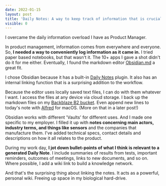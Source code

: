 ```yaml
---
date: 2022-01-15
layout: post
title: 'Daily Notes: A way to keep track of information that is crucial to my role'
visible: 0
---
```


I overcame the daily information overload I have as Product Manager.

In product management, information comes from everywhere and everyone. So, **I needed a way to conveniently log information as it came in.** I tried paper based notebooks, but that wasn't it. The 10+ apps I gave a shot didn't do it for me either. Eventually, I found the markdown editor [Obsidian.md](https://obsidian.md/) a great fit.

I chose Obsidian because it has a built-in [Daily Notes]([https://help.obsidian.md/Plugins/Daily+notes]) plugin. It also has an internal linking function that is a surprising addition to the workflow.

Because the editor uses locally saved text files, I can do with them whatever I want. I access the files at any device via cloud storage. I back up the markdown files on my [Backblaze B2 bucket](https://www.backblaze.com/b2/cloud-storage.html). Even append new lines to today's note with [Alfred](https://www.alfredapp.com/) for macOS. (More on that in a later post!)

Obsidian works with different 'Vaults' for different uses. And I made one specific to my employer. I filled it up with **notes concerning main actors, industry terms, and things like sensors** and the companies that manufacture them. I've added technical specs, contact details and descriptions on how it all relates to the product.

During my work day, **I jot down bullet-points of what I think is relevant to a generated Daily Note**. I include summaries of results from tests, important reminders, outcomes of meetings, links to new documents, and so on. Where possible, I add a wiki link to build a knowledge network.

And that's the surprising thing about linking the notes. It acts as a powerful, personal wiki. Freeing up space in my biological hard-drive.
